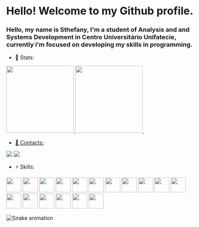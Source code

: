<div>
  <h1>Hello! Welcome to my Github profile.</h1>

<h3>Hello, my name is Sthefany, I'm a student of Analysis and and Systems Development in Centro Universitário Unifatecie, currently i'm focused on developing my skills in programming.</h3>

- 🔭 Stats:
<div>
  <a href="https://github.com/sthefanyspina">
  <img loading="lazy" height="180em" src="https://github-readme-stats.vercel.app/api/top-langs/?username=sthefanyspina&layout=compact&langs_count=7&theme=react"/>
  <img loading="lazy" height="180em" src="https://github-readme-stats.vercel.app/api?sthefanyspina-aqui&show_icons=true&theme=dracula&include_all_commits=true&count_private=true"/>
  <img loading="lazy" height="180em" https://github-readme-stats.vercel.app/api?sthefanyspina=anuraghazra&theme=react_icons=true
</div>
  
- 💬 Contacts:
<div>
<a href="https://www.linkedin.com/in/sthefany-spina-02bb11202" target="_blank"><img loading="lazy" src="https://img.shields.io/badge/-LinkedIn-%230077B5?style=for-the-badge&logo=linkedin&logoColor=white" target="_blank"></a>  
<a href = "mailto:sthefanyspina@gmail.com"><img loading="lazy" src="https://img.shields.io/badge/Gmail-D14836?style=for-the-badge&logo=gmail&logoColor=white" target="_blank"></a>
</div>

- ⚡ Skills:
<img loading="lazy" src="https://cdn.jsdelivr.net/gh/devicons/devicon/icons/html5/html5-plain-wordmark.svg" width="40" height="40"/>
<img loading="lazy" src="https://cdn.jsdelivr.net/gh/devicons/devicon/icons/css3/css3-plain-wordmark.svg" width="40" height="40" />
<img loading="lazy" src="https://cdn.jsdelivr.net/gh/devicons/devicon/icons/tailwindcss/tailwindcss-plain.svg" width="40" height="40" />
<img loading="lazy" src="https://cdn.jsdelivr.net/gh/devicons/devicon/icons/javascript/javascript-plain.svg" width="40" height="40" />
<img loading="lazy" src="https://cdn.jsdelivr.net/gh/devicons/devicon/icons/jquery/jquery-original.svg" width="40" height="40"/>
<img loading="lazy" src="https://cdn.jsdelivr.net/gh/devicons/devicon/icons/react/react-original.svg" width="40" height="40" />
<img loading="lazy" src="https://cdn.jsdelivr.net/gh/devicons/devicon/icons/typescript/typescript-plain.svg" width="40" height="40" />
<img loading="lazy" src="https://cdn.jsdelivr.net/gh/devicons/devicon/icons/vuejs/vuejs-original.svg" width="40" height="40"/>
<img loading="lazy" src="https://cdn.jsdelivr.net/gh/devicons/devicon/icons/angularjs/angularjs-plain.svg" width="40" height="40"/>
<img loading="lazy" src="https://cdn.jsdelivr.net/gh/devicons/devicon/icons/nodejs/nodejs-original.svg" width="40" height="40"/>
<img loading="lazy" src="https://cdn.jsdelivr.net/gh/devicons/devicon/icons/php/php-plain.svg" width="40" height="40"/>
<img loading="lazy" src="https://cdn.jsdelivr.net/gh/devicons/devicon/icons/java/java-original.svg" width="40" height="40"/>
<img loading="lazy" src="https://cdn.jsdelivr.net/gh/devicons/devicon/icons/python/python-original.svg" width="40" height="40"/>
<img loading="lazy" src="https://cdn.jsdelivr.net/gh/devicons/devicon/icons/mongodb/mongodb-plain-wordmark.svg" width="40" height="40"/>
<img loading="lazy" src="https://cdn.jsdelivr.net/gh/devicons/devicon/icons/mysql/mysql-plain-wordmark.svg" width="40" height="40"/>
<img loading="lazy" src="https://cdn.jsdelivr.net/gh/devicons/devicon/icons/postgresql/postgresql-plain.svg" width="40" height="40"/>
<img loading="lazy" src="https://cdn.jsdelivr.net/gh/devicons/devicon/icons/git/git-original.svg" width="40" height="40" />

![Snake animation](https://github.com/sthefanyspina/sthefanyspina/blob/output/github-contribution-grid-snake.svg)
